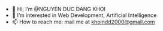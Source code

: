 - 👋 Hi, I’m @NGUYEN DUC DANG KHOI
- 👀 I’m interested in Web Development, Artificial Intelligence
- 📫 How to reach me: mail me at khoindd2000@gmail.com
<!-- - 🌱 I’m currently learning Python -->


<!---
khoindd2000/khoindd2000 is a ✨ special ✨ repository because its `README.md` (this file) appears on your GitHub profile.
You can click the Preview link to take a look at your changes.
--->
